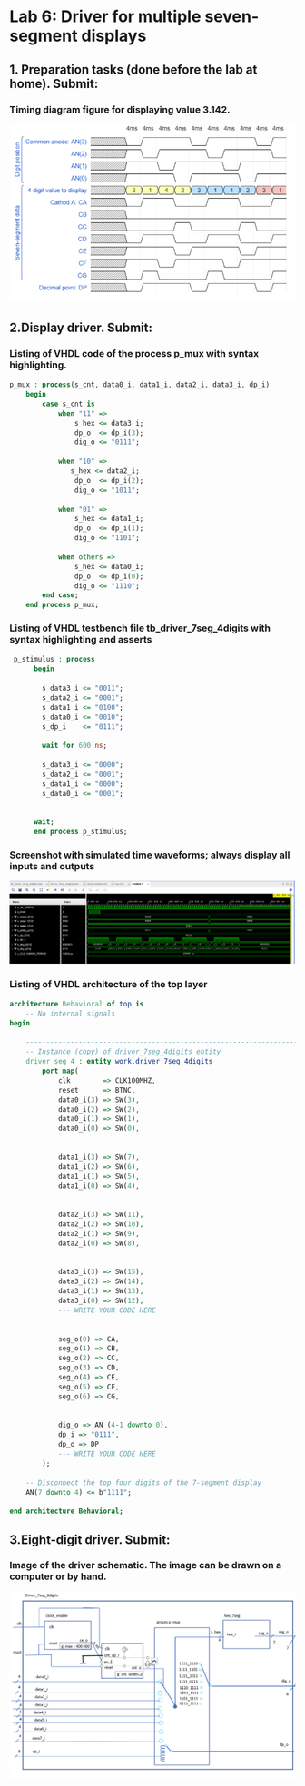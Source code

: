 # Lab 6: Driver for multiple seven-segment displays
## 1. Preparation tasks (done before the lab at home). Submit:
### Timing diagram figure for displaying value 3.142.
![1](images/1.PNG)
## 2.Display driver. Submit:
### Listing of VHDL code of the process p_mux with syntax highlighting.
```vhdl
p_mux : process(s_cnt, data0_i, data1_i, data2_i, data3_i, dp_i)
    begin
        case s_cnt is
            when "11" =>
                s_hex <= data3_i;
                dp_o  <= dp_i(3);
                dig_o <= "0111";

            when "10" =>
               s_hex <= data2_i;
                dp_o  <= dp_i(2);
                dig_o <= "1011";

            when "01" =>
                s_hex <= data1_i;
                dp_o  <= dp_i(1);
                dig_o <= "1101";

            when others =>
                s_hex <= data0_i;
                dp_o  <= dp_i(0);
                dig_o <= "1110";
        end case;
    end process p_mux;
```
### Listing of VHDL testbench file tb_driver_7seg_4digits with syntax highlighting and asserts
```vhdl
 p_stimulus : process
      begin
      
        s_data3_i <= "0011";
        s_data2_i <= "0001";
        s_data1_i <= "0100";
        s_data0_i <= "0010";
        s_dp_i    <= "0111";

        wait for 600 ns;
        
        s_data3_i <= "0000";
        s_data2_i <= "0001";
        s_data1_i <= "0000";
        s_data0_i <= "0001";
      
      
      wait;
      end process p_stimulus;
```
### Screenshot with simulated time waveforms; always display all inputs and outputs
![1](images/simulace.PNG)
### Listing of VHDL architecture of the top layer
```vhdl
architecture Behavioral of top is
    -- No internal signals
begin

    --------------------------------------------------------------------
    -- Instance (copy) of driver_7seg_4digits entity
    driver_seg_4 : entity work.driver_7seg_4digits
        port map(
            clk        => CLK100MHZ,
            reset      => BTNC,
            data0_i(3) => SW(3),
            data0_i(2) => SW(2),
            data0_i(1) => SW(1),
            data0_i(0) => SW(0),
            

            data1_i(3) => SW(7),
            data1_i(2) => SW(6),
            data1_i(1) => SW(5),
            data1_i(0) => SW(4),
            

            data2_i(3) => SW(11),
            data2_i(2) => SW(10),
            data2_i(1) => SW(9),
            data2_i(0) => SW(8),
            

            data3_i(3) => SW(15),
            data3_i(2) => SW(14),
            data3_i(1) => SW(13),
            data3_i(0) => SW(12),
            --- WRITE YOUR CODE HERE
            
            
            seg_o(0) => CA,
            seg_o(1) => CB,
            seg_o(2) => CC,
            seg_o(3) => CD,
            seg_o(4) => CE,
            seg_o(5) => CF,
            seg_o(6) => CG,
            
            
            dig_o => AN (4-1 downto 0),
            dp_i => "0111",
            dp_o => DP
            --- WRITE YOUR CODE HERE
        );

    -- Disconnect the top four digits of the 7-segment display
    AN(7 downto 4) <= b"1111";

end architecture Behavioral;
```
## 3.Eight-digit driver. Submit:
### Image of the driver schematic. The image can be drawn on a computer or by hand.
![1](images/schema.PNG)

